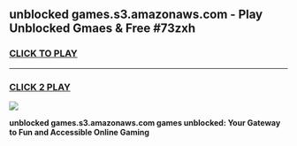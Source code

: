 
## unblocked games.s3.amazonaws.com - Play Unblocked Gmaes & Free #73zxh
<h3>
<a href="https://news.freeplayer.one?title=unblocked_games.s3.amazonaws.com&ref=03M">CLICK TO PLAY</a></h3>
<hr>

<h3>
<a href="https://news.freeplayer.one?title=unblocked_games.s3.amazonaws.com&ref=03M">CLICK 2 PLAY</a>
  
</h3>

<a href="https://news.freeplayer.one?title=unblocked_games.s3.amazonaws.com&ref=03M"><img src="https://clearcache.store/games.png"></a>


**unblocked games.s3.amazonaws.com games unblocked: Your Gateway to Fun and Accessible Online Gaming**
